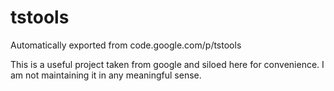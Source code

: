 # tstools
Automatically exported from code.google.com/p/tstools

This is a useful project taken from google and siloed here for convenience.
I am not maintaining it in any meaningful sense.
